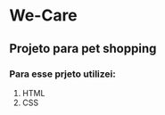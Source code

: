 <h1> We-Care</h1>
<h2>Projeto para pet shopping</h2>
<h3>Para esse prjeto utilizei:</h3>
<ol>
  <li>HTML</li>
  <li>CSS</li>
